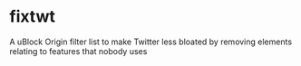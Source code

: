 # fixtwt
A uBlock Origin filter list to make Twitter less bloated by removing elements relating to features that nobody uses 
